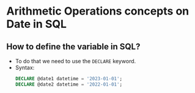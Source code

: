 # Arithmetic Operations concepts on Date in SQL
## How to define the variable in SQL?
  * To do that we need to use the ```DECLARE``` keyword.
  * Syntax:
    ~~~~sql
    DECLARE @date1 datetime = '2023-01-01';
    DECLARE @date2 datetime = '2022-01-01';
    ~~~~
